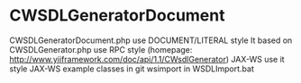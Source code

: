 CWSDLGeneratorDocument
======================

CWSDLGeneratorDocument.php use DOCUMENT/LITERAL style It based on CWSDLGenerator.php use RPC style (homepage: http://www.yiiframework.com/doc/api/1.1/CWsdlGenerator)  JAX-WS use it style JAX-WS example classes in git wsimport in WSDLImport.bat
